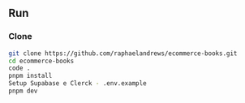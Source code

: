 ## Run
### Clone

```bash
git clone https://github.com/raphaelandrews/ecommerce-books.git
cd ecommerce-books
code .
pnpm install
Setup Supabase e Clerck - .env.example
pnpm dev
```
